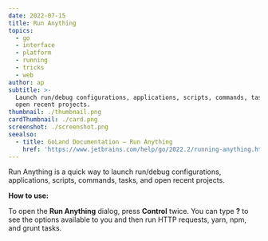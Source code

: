 ```yaml
---
date: 2022-07-15
title: Run Anything
topics:
  - go
  - interface
  - platform
  - running
  - tricks
  - web
author: ap
subtitle: >-
  Launch run/debug configurations, applications, scripts, commands, tasks, and
  open recent projects.
thumbnail: ./thumbnail.png
cardThumbnail: ./card.png
screenshot: ./screenshot.png
seealso:
  - title: GoLand Documentation – Run Anything
    href: 'https://www.jetbrains.com/help/go/2022.2/running-anything.html'
---
```

Run Anything is a quick way to launch run/debug configurations, applications, scripts, commands, tasks, and open recent projects.

**How to use:**

To open the **Run Anything** dialog, press **Control** twice. You can type **?** to see the options available to you and then run HTTP requests, yarn, npm, and grunt tasks.
